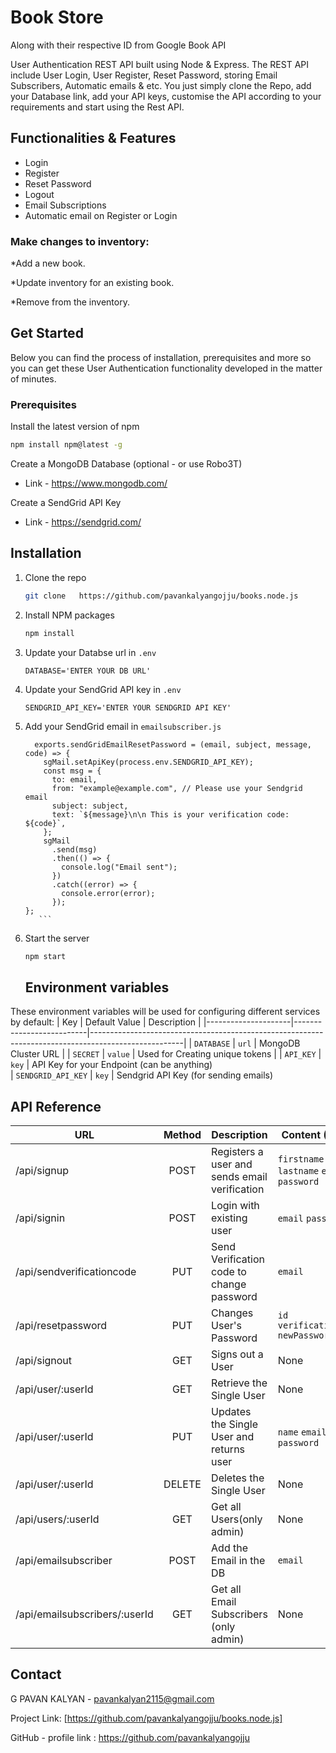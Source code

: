 
# Book Store 
Along with their respective ID from Google Book API

User Authentication REST API built using Node & Express. The REST API include User Login, User Register, Reset Password, storing Email Subscribers, Automatic emails & etc. You just simply clone the Repo, add your Database link, add your API keys, customise the API according to your requirements and start using the Rest API.
## Functionalities & Features 
* Login
* Register
* Reset Password
* Logout
* Email Subscriptions
* Automatic email on Register or Login
### Make changes to inventory:

*Add a new book.

*Update inventory for an existing book.

*Remove from the inventory.
##  Get Started
Below you can find the process of installation, prerequisites and more so you can get these User Authentication functionality developed in the matter of minutes.

### Prerequisites

Install the latest version of npm
  ```sh
  npm install npm@latest -g
  ```
Create a MongoDB Database (optional - or use Robo3T)
* Link - https://www.mongodb.com/

Create a SendGrid API Key
* Link - https://sendgrid.com/
## Installation

1. Clone the repo
   ```sh
   git clone   https://github.com/pavankalyangojju/books.node.js
   ```
2. Install NPM packages
   ```sh
   npm install
   ```
3. Update your Databse url in `.env`

   ```JS
   DATABASE='ENTER YOUR DB URL'
   ```
3. Update your SendGrid API key in `.env`

   ```JS
   SENDGRID_API_KEY='ENTER YOUR SENDGRID API KEY'
   ```
4. Add your SendGrid email in `emailsubscriber.js`

    ```JS
      exports.sendGridEmailResetPassword = (email, subject, message, code) => {
        sgMail.setApiKey(process.env.SENDGRID_API_KEY);
        const msg = {
          to: email,
          from: "example@example.com", // Please use your Sendgrid email
          subject: subject,
          text: `${message}\n\n This is your verification code: ${code}`,
        };
        sgMail
          .send(msg)
          .then(() => {
            console.log("Email sent");
          })
          .catch((error) => {
            console.error(error);
          });
    };
       ```
3. Start the server
   ```sh
   npm start
   ```
    ## Environment variables
These environment variables will be used for configuring different services by default:
| Key                 | Default Value            | Description                                                                                         |
|---------------------|--------------------------|-----------------------------------------------------------------------------------------------------|
| `DATABASE` | `url`              | MongoDB Cluster URL                                                                                   |
| `SECRET` | `value`                  | Used for Creating unique tokens                                                                                  |
| `API_KEY` | `key`               | API Key for your Endpoint (can be anything)                                                                              
| `SENDGRID_API_KEY` | `key`               | Sendgrid API Key (for sending emails) 

## API Reference
| URL                             | Method | Description                                              | Content (Body)          |
|---------------------------------|:-----------:|----------------------------------------------------------|-------------------------|
| /api/signup              |     POST    | Registers a user and sends email verification            | `firstname` `lastname` `email` `password`        |
| /api/signin                 |     POST    | Login with existing user   | `email` `password`          |
| /api/sendverificationcode                |     PUT     | Send Verification code to change password  | `email` |
| /api/resetpassword        |     PUT    | Changes User's Password                    | `id` `verificationCode` `newPassword`  |
| /api/signout |     GET     | Signs out a User                    | None |
| /api/user/:userId              |     GET    | Retrieve the Single User | None |
| /api/user/:userId                    |     PUT     | Updates the Single User and returns user                   | `name` `email` `password`            |
| /api/user/:userId           |     DELETE    | Deletes the Single User       | None    |
| /api/users/:userId           |     GET    | Get all Users(only admin)       | None    |
| /api/emailsubscriber           |     POST    | Add the Email in the DB       | `email`    |
| /api/emailsubscribers/:userId          |     GET    | Get all Email Subscribers (only admin)       | None    |


## Contact

G PAVAN KALYAN - pavankalyan2115@gmail.com

Project Link: [https://github.com/pavankalyangojju/books.node.js]

GitHub - profile link :  https://github.com/pavankalyangojju